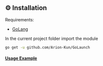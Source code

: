 ## ⚙️ Installation

Requirements:
- [GoLang](https://golang.org/dl/)

In the current project folder import the module

```bash
go get -u github.com/Arion-Kun/GoLaunch
```

<a href="https://github.com/Arion-Kun/GoLaunch/blob/main/.github/Usage.md"><h4>Usage Example</h4></a>
